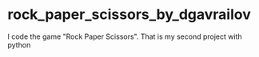 # rock_paper_scissors_by_dgavrailov
I code the game "Rock Paper Scissors". That is my second project with python
